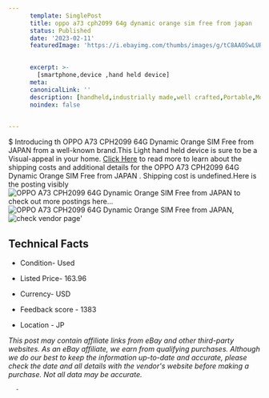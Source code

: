 ```yaml
---
      template: SinglePost
      title: oppo a73 cph2099 64g dynamic orange sim free from japan 
      status: Published
      date: '2023-02-11'
      featuredImage: 'https://i.ebayimg.com/thumbs/images/g/tC8AAOSwLURj5D-F/s-l225.jpg'
       

      excerpt: >-
        [smartphone,device ,hand held device]
      meta:
      canonicalLink: ''
      description: [handheld,industrially made,well crafted,Portable,Mobile,Compact,Convenient,Lightweight,Maneuverable,Man-portable,Miniature,Carriable,Hand-held,Light,Holdable,Transportable,Mobile device,Pocket-sized,On-the-go,Wireless,Cordless,Compact size,Convenient size, smartphone,device ,hand held device]
      noindex: false
      

---
```

$
      Introducing th OPPO A73 CPH2099 64G Dynamic Orange SIM Free from JAPAN  from a well-known brand.This Light hand held device is sure to be a Visual-appeal in your home. [Click Here](https://www.ebay.com/itm/285139459346?hash=item4263a2dd12%3Ag%3AtC8AAOSwLURj5D-F&mkevt=1&mkcid=1&mkrid=711-53200-19255-0&campid=%253CePNCampaignId%253E&customid=%253CreferenceId%253E&toolid=10049) to read more to learn about the shipping costs and additional details for the OPPO A73 CPH2099 64G Dynamic Orange SIM Free from JAPAN . Shipping cost is undefined.Here is the posting visibly ![OPPO A73 CPH2099 64G Dynamic Orange SIM Free from JAPAN ](https://i.ebayimg.com/thumbs/images/g/tC8AAOSwLURj5D-F/s-l225.jpg) to check out more postings here... ![OPPO A73 CPH2099 64G Dynamic Orange SIM Free from JAPAN ](https://i.ebayimg.com/images/g/tC8AAOSwLURj5D-F/s-l1200.jpg), ![check vendor page](https://origin-galleryplus.ebayimg.com/ws/web/285139459346_2_0_1/225x225.jpg)'

      

 ## Technical Facts 



     
      

 - Condition- Used 


      

 - Listed Price- 163.96 


      

 - Currency- USD 


      

 - Feedback score - 1383 


      

 - Location - JP 


      
      

 *_This post may contain affiliate links from eBay and other third-party websites. As an eBay affiliate, we earn from qualifying purchases. Although we do our best to keep the information up-to-date and accurate, please check the date and all details with the vendor's website before making a purchase. Not all data may be accurate._*




      -
